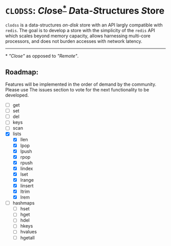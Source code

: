 # `CLODSS`: *Clo*se<sup>[*](#myfootnote1)</sup> *D*ata-*S*tructures *S*tore #

`clodss` is a data-structures *on-disk* store with an API largly compatible with
`redis`. The goal is to develop a store with the simplicity of the `redis` API
which scales beyond memory capacity, allows harnessing multi-core processors, and
does not burden accesses with network latency.

---
<a name="myfootnote1">*</a> *"Close"* as opposed to *"Remote"*.

## Roadmap:

Features will be implemented in the order of demand by the community. Please use
The issues section to vote for the next functionality to be developed.

- [ ] get
- [ ] set
- [ ] del
- [ ] keys
- [ ] scan
- [x] lists
    - [x] llen
    - [x] lpop
    - [x] lpush
    - [x] rpop
    - [x] rpush
    - [x] lindex
    - [x] lset
    - [x] lrange
    - [x] linsert
    - [x] ltrim
    - [x] lrem
- [ ] hashmaps
    - [ ] hset
    - [ ] hget
    - [ ] hdel
    - [ ] hkeys
    - [ ] hvalues
    - [ ] hgetall
